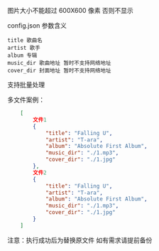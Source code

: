 图片大小不能超过 600X600 像素 否则不显示

config.json 参数含义

    title 歌曲名
    artist 歌手
    album 专辑
    music_dir 歌曲地址 暂时不支持网络地址
    cover_dir 封面地址 暂时不支持网络地址

支持批量处理

多文件案例：

```json
    [
        文件1
        {
            "title": "Falling U",
            "artist": "T-ara",
            "album": "Absolute First Album",
            "music_dir": "./1.mp3",
            "cover_dir": "./1.jpg"
        },
		文件2
        {
            "title": "Falling U",
            "artist": "T-ara",
            "album": "Absolute First Album",
            "music_dir": "./1.mp3",
            "cover_dir": "./1.jpg"
        }
    ]
```

注意：执行成功后为替换原文件 如有需求请提前备份
